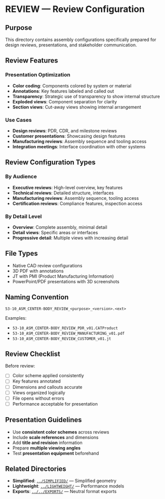# REVIEW — Review Configuration

## Purpose

This directory contains assembly configurations specifically prepared for design reviews, presentations, and stakeholder communication.

## Review Features

### Presentation Optimization
- **Color coding**: Components colored by system or material
- **Annotations**: Key features labeled and called out
- **Transparency**: Strategic use of transparency to show internal structure
- **Exploded views**: Component separation for clarity
- **Section views**: Cut-away views showing internal arrangement

### Use Cases
- **Design reviews**: PDR, CDR, and milestone reviews
- **Customer presentations**: Showcasing design features
- **Manufacturing reviews**: Assembly sequence and tooling access
- **Integration meetings**: Interface coordination with other systems

## Review Configuration Types

### By Audience
- **Executive reviews**: High-level overview, key features
- **Technical reviews**: Detailed structure, interfaces
- **Manufacturing reviews**: Assembly sequence, tooling access
- **Certification reviews**: Compliance features, inspection access

### By Detail Level
- **Overview**: Complete assembly, minimal detail
- **Detail views**: Specific areas or interfaces
- **Progressive detail**: Multiple views with increasing detail

## File Types

- Native CAD review configurations
- 3D PDF with annotations
- JT with PMI (Product Manufacturing Information)
- PowerPoint/PDF presentations with 3D screenshots

## Naming Convention

```
53-10_ASM_CENTER-BODY_REVIEW_<purpose>_<version>.<ext>
```

Examples:
- `53-10_ASM_CENTER-BODY_REVIEW_PDR_v01.CATProduct`
- `53-10_ASM_CENTER-BODY_REVIEW_MANUFACTURING_v01.pdf`
- `53-10_ASM_CENTER-BODY_REVIEW_CUSTOMER_v01.jt`

## Review Checklist

Before review:
- [ ] Color scheme applied consistently
- [ ] Key features annotated
- [ ] Dimensions and callouts accurate
- [ ] Views organized logically
- [ ] File opens without errors
- [ ] Performance acceptable for presentation

## Presentation Guidelines

- Use **consistent color schemes** across reviews
- Include **scale references** and dimensions
- Add **title and revision** information
- Prepare **multiple viewing angles**
- Test **presentation equipment** beforehand

## Related Directories

- **Simplified**: [`../SIMPLIFIED/`](../SIMPLIFIED/) — Simplified geometry
- **Lightweight**: [`../LIGHTWEIGHT/`](../LIGHTWEIGHT/) — Performance models
- **Exports**: [`../../EXPORTS/`](../../EXPORTS/) — Neutral format exports
